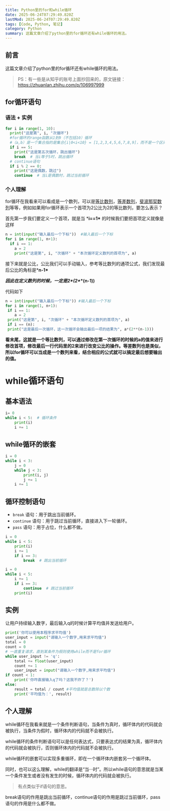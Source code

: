 ```yaml
---
title: Python里的for和while循环
date: 2025-06-24T07:29:49.820Z
lastMod: 2025-06-24T07:29:49.820Z
tags: [Code, Python, 笔记]
category: Python
summary: 这篇文章介绍了python里的for循环还有while循环的用法。
---
```


## 前言

这篇文章介绍了python里的for循环还有while循环的用法。
> PS：有一些是从知乎的账号上面抄回来的，原文链接：<https://zhuanlan.zhihu.com/p/106997999>

## for循环语句

### 语法 + 实例

```python
for i in range(1, 10):
  print("这是第", i, "次循环")
  #for循环的range函数从1到9（不包括10）循环
  #（a,b）是一个集合指的是集合{i|0<i<10} = [1,2,3,4,5,6,7,8,9]，而不是一个区间
  if i == 5:
    print("这是第五次循环，跳出循环")
    break  # 当i等于5时，跳出循环
  # continue语句
  if i % 2 == 0:
    print("这是偶数，跳过")
    continue  # 当i是偶数时，跳过当前循环
```

### 个人理解

for循环在我看来可以看成是一个数列，可以是[等比数列](https://zhida.zhihu.com/search?content_id=259165597&content_type=Article&match_order=1&q=等比数列&zhida_source=entity)，[等差数列](https://zhida.zhihu.com/search?content_id=259165597&content_type=Article&match_order=1&q=等差数列&zhida_source=entity)，[斐波那契数列](https://zhida.zhihu.com/search?content_id=259165597&content_type=Article&match_order=1&q=斐波那契数列&zhida_source=entity)等等，例如如果用for循环表示一个首项为2公比为2的等比数列，要怎么表示？

首先第一步我们要定义一个首项，就是当 ***i==1\*** 的时候我们要把首项定义就像是这样

```python
n = int(input("输入最后一个下标"))  #输入最后一个下标
for i in range(1, n+1):
  if i == 1:
    a = 2
    print("这是第", i, "次循环" + "本次循环定义数列的首项为", a)
```

接下来就是公比，公比我们可以手动输入，参考等比数列的通项公式，我们发现最后公比的角标是***n-1\***

***因此在定义数列的时候，一定是2\*(2\**\*(n-1))**

代码如下

```python
n = int(input("输入最后一个下标")) #输入最后一个下标
for i in range(1, n+1):
 if i == 1:
    a = 2
 print("这是第", i, "次循环" + "本次循环定义数列的首项为", a)
 if i == (n):
 print("这是最后一次循环，这一次循环会输出最后一项的结果为", a*(2**(n-1)))
```

**看末尾，这就是一个等比数列，可以通过修改在第一次循环的时候的a的值来进行修改首项，修改最后一行代码里的2来进行改变公比的操作。等差数列也是类似，所以for循环可以当成是一个数列来看，结合相应的公式就可以搞定最后想要输出的值。**

# while循环语句

## 基本语法

```python
i= 0
while i < 5:  # 循环条件
    print(i)
    i += 1
```

## while循环的嵌套

```python
i = 0
while i < 3:
    j = 0
    while j < 3:
        print(i, j)
        j += 1
    i += 1
```

## 循环控制语句

- `break` 语句：用于跳出当前循环。
- `continue` 语句：用于跳过当前循环，直接进入下一轮循环。
- `pass` 语句：用于占位，什么都不做。

```python
i = 0
while i < 5:
    print(i)
    i += 1
    if i == 3:
        break  # 跳出当前循环

i = 0
while i < 5:
    i += 1
    if i == 3:
        continue  # 跳过当前循环
    print(i)
```

## 实例

让用户持续输入数字，最后输入q的时候计算平均值并发送给用户。

```python
print('你可以使用本程序求平均值') 
user_input = input("请输入一个数字,用来求平均值")
total = 0
count = 0
# 一直重复请求，直到某条件为假则使用while而不是for循环
while user_input != 'q':
    total += float(user_input)
    count += 1
    user_input = input("请输入一个数字,用来求平均值")
if count < 1:
    print('你咋直接输入q了吗？这我不炸了？')
else:
    result = total / count #平均值就是总数除以个数
    print('平均值为：', result)
```

## 个人理解

while循环在我看来就是一个条件判断语句，当条件为真时，循环体内的代码就会被执行，当条件为假时，循环体内的代码就不会被执行。

while循环的条件判断语句可以是任何表达式，只要表达式的结果为真，循环体内的代码就会被执行，否则循环体内的代码就不会被执行。

while循环的嵌套可以实现多重循环，即在一个循环体内嵌套另一个循环体。

同时，也可以这么理解，while的翻译是“当···时”。所以while语句的意思就是当某一个条件发生或者没有发生的时候，循环体内的代码就会被执行。

>有点类似于if语句的意思。

break语句的作用是跳出当前循环，continue语句的作用是跳过当前循环，pass语句的作用是什么都不做。
